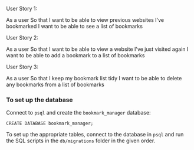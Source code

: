 User Story 1:

As a user
So that I want to be able to view previous websites I've bookmarked
I want to be able to see a list of bookmarks

User Story 2:

As a user
So that I want to be able to view a website I've just visited again
I want to be able to add a bookmark to a list of bookmarks

User Story 3:

As a user
So that I keep my bookmark list tidy
I want to be able to delete any bookmarks from a list of bookmarks

### To set up the database
 Connect to `psql` and create the `bookmark_manager` database:
 ```
CREATE DATABASE bookmark_manager;
```
 To set up the appropriate tables, connect to the database in `psql` and run the SQL scripts in the `db/migrations` folder in the given order.
